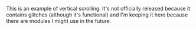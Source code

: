 This is an example of vertical scrolling. It's not officially released because it contains glitches (although it's functional) and I'm keeping it here because there are modules I might use in the future.
